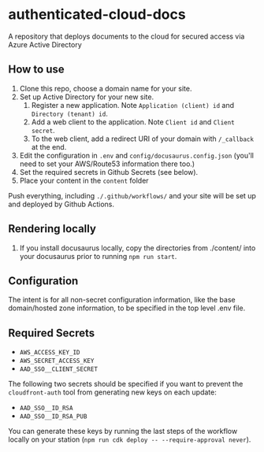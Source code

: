# authenticated-cloud-docs
A repository that deploys documents to the cloud for secured access via Azure Active Directory


## How to use

1. Clone this repo, choose a domain name for your site.
1. Set up Active Directory for your new site.
    1. Register a new application. Note `Application (client) id` and `Directory (tenant) id`.
    1. Add a web client to the application. Note `Client id` and `Client secret`.
    1. To the web client, add a redirect URI of your domain with `/_callback` at the end.
1. Edit the configuration in `.env` and `config/docusaurus.config.json` (you'll need to set your AWS/Route53 information there too.)
1. Set the required secrets in Github Secrets (see below).
1. Place your content in the `content` folder

Push everything, including `./.github/workflows/` and your site will be set up and deployed by Github Actions.

## Rendering locally

1. If you install docusaurus locally, copy the directories from ./content/ into your docusaurus prior to running `npm run start`.

## Configuration

The intent is for all non-secret configuration information, like the base domain/hosted zone information, to be specified in the top level .env file.

## Required Secrets

* `AWS_ACCESS_KEY_ID`
* `AWS_SECRET_ACCESS_KEY`
* `AAD_SSO__CLIENT_SECRET`

The following two secrets should be specified if you want to prevent the `cloudfront-auth` tool from generating new keys on each update:

* `AAD_SSO__ID_RSA`
* `AAD_SSO__ID_RSA_PUB`

You can generate these keys by running the last steps of the workflow locally on your station (`npm run cdk deploy -- --require-approval never`).
